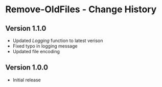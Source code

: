 # Remove-OldFiles - Change History

## Version 1.1.0

- Updated *Logging* function to latest verison
- Fixed typo in logging message
- Updated file encoding

## Version 1.0.0

- Initial release
